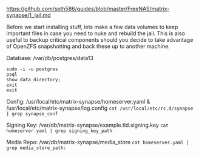 https://github.com/seth586/guides/blob/master/FreeNAS/matrix-synapse/1_jail.md

Before we start installing stuff, lets make a few data volumes to keep important files in case you need to nuke and rebuild the jail. This is also useful to backup critical components should you decide to take advantage of OpenZFS snapshotting and back these up to another machine.



Database: /var/db/postgres/data13
```
sudo -i -u postgres
psql
show data_directory;
exit
exit
```

Config: /usr/local/etc/matrix-synapse/homeserver.yaml & /usr/local/etc/matrix-synapse/log.config
`cat /usr/local/etc/rc.d/synapse | grep synapse_conf`

Signing Key: /var/db/matrix-synapse/example.tld.signing.key
`cat homeserver.yaml | grep signing_key_path`

Media Repo: /var/db/matrix-synapse/media_store
`cat homeserver.yaml | grep media_store_path:`
